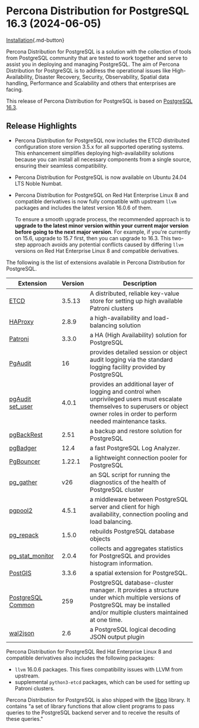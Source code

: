 # Percona Distribution for PostgreSQL 16.3 (2024-06-05)

[Installation](installing.md){.md-button}

Percona Distribution for PostgreSQL is a solution with the collection of tools from PostgreSQL community that are tested to work together and serve to assist you in deploying and managing PostgreSQL. The aim of Percona Distribution for PostgreSQL is to address the operational issues like High-Availability, Disaster Recovery, Security, Observability, Spatial data handling, Performance and Scalability and others that enterprises are facing.

This release of Percona Distribution for PostgreSQL is based on [PostgreSQL 16.3](https://www.postgresql.org/docs/16/release-16-3.html). 

## Release Highlights

* Percona Distribution for PostgreSQL now includes the ETCD distributed configuration store version 3.5.x for all supported operating systems. This enhancement simplifies deploying high-availability solutions because you can install all necessary components from a single source, ensuring their seamless compatibility.
* Percona Distribution for PostgreSQL is now available on Ubuntu 24.04 LTS Noble Numbat.
* Percona Distribution for PostgreSQL on Red Hat Enterprise Linux 8 and compatible derivatives is now fully compatible with upstream `llvm` packages and includes the latest version 16.0.6 of them. 

    To ensure a smooth upgrade process, the recommended approach is to  **upgrade to the latest minor version within your current major version before going to the next major version**. For example, if you're currently on 15.6, upgrade to 15.7 first, then you can upgrade to 16.3. This two-step approach avoids any potential conflicts caused by differing `llvm` versions on Red Hat Enterprise Linux 8 and compatible derivatives.



The following is the list of extensions available in Percona Distribution for PostgreSQL.

| Extension           | Version        | Description                  |
| ------------------- | -------------- | ---------------------------- |
| [ETCD](https://etcd.io/)| 3.5.13 | A distributed, reliable key-value store for setting up high available Patroni clusters |
| [HAProxy](http://www.haproxy.org/) | 2.8.9 | a high-availability and load-balancing solution |
| [Patroni](https://patroni.readthedocs.io/en/latest/) | 3.3.0 | a HA (High Availability) solution for PostgreSQL |
| [PgAudit](https://www.pgaudit.org/)             | 16   | provides detailed session or object audit logging via the standard logging facility provided by PostgreSQL                |
| [pgAudit set_user](https://github.com/pgaudit/set_user)| 4.0.1 | provides an additional layer of logging and control when unprivileged users must escalate themselves to superusers or object owner roles in order to perform needed maintenance tasks.|
| [pgBackRest](https://pgbackrest.org/)           | 2.51    | a backup and restore solution for PostgreSQL       |
|[pgBadger](https://github.com/darold/pgbadger)   | 12.4     | a fast PostgreSQL Log Analyzer.|
|[PgBouncer](https://www.pgbouncer.org/)          |1.22.1    | a lightweight connection pooler for PostgreSQL|
| [pg_gather](https://github.com/jobinau/pg_gather)| v26     | an SQL script for running the diagnostics of the health of PostgreSQL cluster |
| [pgpool2](https://git.postgresql.org/gitweb/?p=pgpool2.git;a=summary) | 4.5.1 | a middleware between PostgreSQL server and client for high availability, connection pooling and load balancing.|
| [pg_repack](https://github.com/reorg/pg_repack) | 1.5.0   | rebuilds PostgreSQL database objects           |
| [pg_stat_monitor](https://github.com/percona/pg_stat_monitor)|2.0.4 | collects and aggregates statistics for PostgreSQL and provides histogram information.|
| [PostGIS](https://github.com/postgis/postgis) | 3.3.6 | a spatial extension for PostgreSQL.|
| [PostgreSQL Common](https://salsa.debian.org/postgresql/postgresql-common)| 259 | PostgreSQL database-cluster manager. It provides a structure under which multiple versions of PostgreSQL may be installed and/or multiple clusters maintained at one time.|
|[wal2json](https://github.com/eulerto/wal2json)  |2.6       | a PostgreSQL logical decoding JSON output plugin|

Percona Distribution for PostgreSQL Red Hat Enterprise Linux 8 and compatible derivatives also includes the following packages:

* `llvm` 16.0.6 packages. This fixes compatibility issues with LLVM from upstream.
* supplemental `python3-etcd` packages, which can be used for setting up Patroni clusters. 


                                                      
Percona Distribution for PostgreSQL is also shipped with the [libpq](https://www.postgresql.org/docs/16/libpq.html) library. It contains "a set of
library functions that allow client programs to pass queries to the PostgreSQL
backend server and to receive the results of these queries." 
